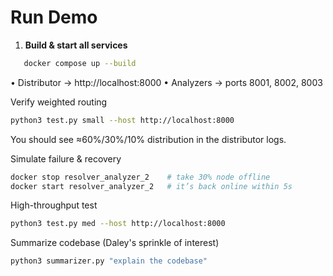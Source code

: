 # Run Demo

1. **Build & start all services**
   
```bash
   docker compose up --build
```

• Distributor → http://localhost:8000
• Analyzers → ports 8001, 8002, 8003

Verify weighted routing

```bash
python3 test.py small --host http://localhost:8000
```
You should see ≈60%/30%/10% distribution in the distributor logs.

Simulate failure & recovery
```bash
docker stop resolver_analyzer_2    # take 30% node offline
docker start resolver_analyzer_2   # it’s back online within 5s
```

High-throughput test

```bash
python3 test.py med --host http://localhost:8000
```

Summarize codebase (Daley's sprinkle of interest)
```bash
python3 summarizer.py "explain the codebase"
```
